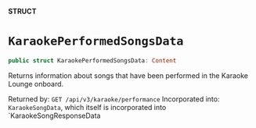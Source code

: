 **STRUCT**

# `KaraokePerformedSongsData`

```swift
public struct KaraokePerformedSongsData: Content
```

Returns information about songs that have been performed in the Karaoke Lounge onboard.

Returned by: `GET /api/v3/karaoke/performance`
Incorporated into: `KaraokeSongData`, which itself is incorporated into `KaraokeSongResponseData
